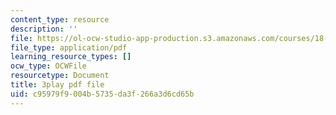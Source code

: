 ```yaml
---
content_type: resource
description: ''
file: https://ol-ocw-studio-app-production.s3.amazonaws.com/courses/18-01sc-single-variable-calculus-fall-2010/c95979f9004b5735da3f266a3d6cd65b_-MI0b4h3rS0.pdf
file_type: application/pdf
learning_resource_types: []
ocw_type: OCWFile
resourcetype: Document
title: 3play pdf file
uid: c95979f9-004b-5735-da3f-266a3d6cd65b
---
```

